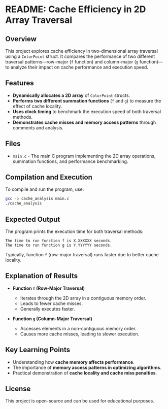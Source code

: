 # README: Cache Efficiency in 2D Array Traversal

## Overview
This project explores cache efficiency in two-dimensional array traversal using a `ColorPoint` struct. It compares the performance of two different traversal patterns—row-major (`f` function) and column-major (`g` function)—to analyze their impact on cache performance and execution speed.

## Features
- **Dynamically allocates a 2D array** of `ColorPoint` structs.
- **Performs two different summation functions** (`f` and `g`) to measure the effect of cache locality.
- **Uses clock timing** to benchmark the execution speed of both traversal methods.
- **Demonstrates cache misses and memory access patterns** through comments and analysis.

## Files
- `main.c` - The main C program implementing the 2D array operations, summation functions, and performance benchmarking.

## Compilation and Execution
To compile and run the program, use:
```sh
gcc -o cache_analysis main.c
./cache_analysis
```

## Expected Output
The program prints the execution time for both traversal methods:
```
The time to run function f is X.XXXXXX seconds.
The time to run function g is Y.YYYYYY seconds.
```
Typically, function `f` (row-major traversal) runs faster due to better cache locality.

## Explanation of Results
- **Function `f` (Row-Major Traversal)**
  - Iterates through the 2D array in a contiguous memory order.
  - Leads to fewer cache misses.
  - Generally executes faster.

- **Function `g` (Column-Major Traversal)**
  - Accesses elements in a non-contiguous memory order.
  - Causes more cache misses, leading to slower execution.

## Key Learning Points
- Understanding how **cache memory affects performance**.
- The importance of **memory access patterns in optimizing algorithms**.
- Practical demonstration of **cache locality and cache miss penalties**.

## License
This project is open-source and can be used for educational purposes.

